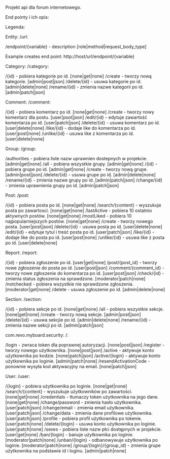 Projekt api dla forum internetowego.

End pointy i ich opis:

Legenda:

Entity: /url:

/endpoint/{variable} - description [role|method|request_body_type]

Example creates end point: http://host/url/endpoint/{variable}

Category: /category:

/{id} - pobiera kategorie po id. [none|get|none]
/create - tworzy nową kategorie. [admin|post|json]
/delete/{id} - usuwa kategorie po id. [admin|delete|none]
/rename/{id} - zmienia nazwe kategorii po id. [admin|patch|json]

Comment: /comment:

/{id} - pobiera komentarz po id. [none|get|none]
/create - tworzy nowy komentarz dla postu. [user|psot|json]
/edit/{id} - edytuje zawartość komentarza po id. [user|patch|json]
/delete/{id} - usuwa komentarz po id. [user|delete|none]
/like/{id} - dodaje like do komentarza po id. [user|post|none]
/unlike/{id} - usuwa like z komentarza po id. [user|delete|none]

Group: /group:

/authorities - pobiera liste nazw uprawnien dostepnych w projekcie. [admin|get|none]
/all - pobiera wszystkie grupy. [admin|get|none]
/{id} - pobiera grupe po id. [admin|get|none]
/create - tworzy nową grupe. [admin|post|json]
/delete/{id} - usuwa grupe po id. [admin|delete|none]
/rename/{id} - zmienia nazwe grupy po id. [admin|patch|json]
/change/{id} - zmienia uprawnienia grupy po id. [admin|patch|json]

Post: /post:

/{id} - pobiera posta po id. [none|get|none]
/search/{content} - wyszukuje posta po zawartosci. [none|get|none]
/lastActive - pobiera 10 ostatnio aktywnych postów. [none|get|none]
/mostLiked - pobiera 10 najpopularniejszych postów. [none|get|none]
/create - tworzy nowego posta. [user|post|json]
/delete/{id} - usuwa posta po id. [user|delete|none]
/edit/{id} - edytuje tytul i treść posta po id. [user|patch|json]
/like/{id} - dodaje like do posta po id. [user|post|none]
/unlike/{id} - usuwa like z posta po id. [user|delete|none]

Report: /report:

/{id} - pobiera zgłoszenie po id. [user|get|none]
/post/{post_id} - tworzy nowe zgłoszenie do posta po id. [user|post|json]
/comment/{comment_id} - tworzy nowe zgłoszenie do komentarza po id. [user|post|json]
/check/{id} - zmienia status zgłoszenia na sprawdzone. [moderator|patch|none]
/notchecked - pobiera wszystkie nie sprawdzone zgłoszenia. [moderator|get|none]
/delete - usuwa zgłoszenie po id. [admin|delete|none]

Section: /section:

/{id} - pobiera sekcje po id. [none|get|none]
/all - pobiera wszystkie sekcje. [none|get|none]
/create - tworzy nową sekcje. [admin|post|json]
/delete/{id} - usuwa sekcjie po id. [admin|delete|none]
/rename/{id} - zmienia nazwe sekcji po id. [admin|patch|json]

com.revo.myboard.security: /:

/login - zwraca token dla poprawnej autoryzacji. [none|post|json]
/register - tworzy nowego użytkownika. [none|post|json]
/active - aktywuje konto użytkownika po kodzie. [none|patch|json]
/active/{login} - aktywuje konto użytkownika po loginie. [admin|patch|none]
/resendActivationCode - ponownie wysyła kod aktywacyjny na email. [none|patch|json]

User: /user:

/{login} - pobiera użytkownika po loginie. [none|get|none]
/search/{content} - wyszukuje użytkowników po zawartości. [none|get|none]
/credentials - tłumaczy token użytkownika na jego dane. [none|get|none]
/change/password - zmienia hasło użytkownika. [user|patch|json]
/change/email - zmienia email użytkownika. [user|patch|json]
/change/data - zmienia dane profilowe użytkownika. [user|patch|json]
/profile - pobiera profil użytkownika po tokenie. [user|patch|none]
/delete/{login} - usuwa konto użytkownika po loginie. [user|patch|none]
/sexes - pobiera liste nazw płci dostępnych w projekcie. [user|get|none]
/ban/{login} - banuje użytkownika po loginie. [moderator|patch|none]
/unban/{login} - odbanowywuje użytkownika po loginie. [moderator|patch|none]
/group/{login}/{group_id} - zmienia grupe użytkownika na podstawie id i loginu. [admin|patch|none]
